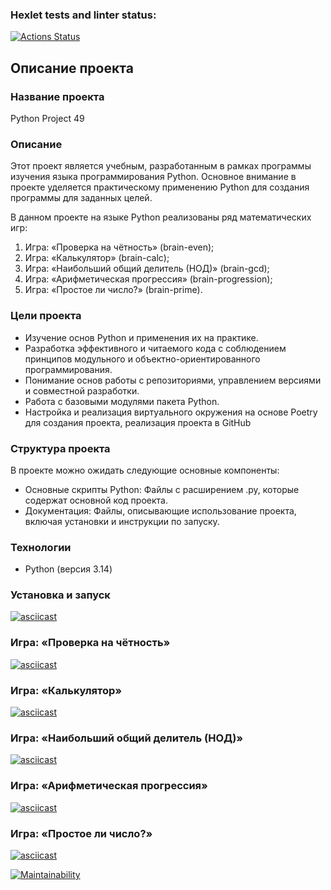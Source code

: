 ### Hexlet tests and linter status:
[![Actions Status](https://github.com/HellMan1721/python-project-49/actions/workflows/hexlet-check.yml/badge.svg)](https://github.com/HellMan1721/python-project-49/actions)

## Описание проекта

### Название проекта
Python Project 49

### Описание
Этот проект является учебным, разработанным в рамках программы изучения языка программирования Python. Основное внимание в проекте уделяется практическому применению Python для создания программы для заданных целей.

В данном проекте на языке Python реализованы ряд математических игр:

1. Игра: «Проверка на чётность» (brain-even);
2. Игра: «Калькулятор» (brain-calc);
3. Игра: «Наибольший общий делитель (НОД)» (brain-gcd);
4. Игра: «Арифметическая прогрессия» (brain-progression);
5. Игра: «Простое ли число?» (brain-prime).

### Цели проекта
- Изучение основ Python и применения их на практике.
- Разработка эффективного и читаемого кода с соблюдением принципов модульного и объектно-ориентированного программирования.
- Понимание основ работы с репозиториями, управлением версиями и совместной разработки.
- Работа с базовыми модулями пакета Python.
- Настройка и реализация виртуального окружения на основе Poetry для создания проекта, реализация проекта в GitHub

### Структура проекта
В проекте можно ожидать следующие основные компоненты:
- Основные скрипты Python: Файлы с расширением .py, которые содержат основной код проекта.
- Документация: Файлы, описывающие использование проекта, включая установки и инструкции по запуску.

### Технологии
- Python (версия 3.14)

### Установка и запуск
[![asciicast](https://asciinema.org/a/DXEBXmj5clCZOIOBpb1E6R2y0.svg)](https://asciinema.org/a/DXEBXmj5clCZOIOBpb1E6R2y0)


### Игра: «Проверка на чётность»
[![asciicast](https://asciinema.org/a/dWYPcdpQ8PKD5MSu74TMCLkkr.svg)](https://asciinema.org/a/dWYPcdpQ8PKD5MSu74TMCLkkr)

### Игра: «Калькулятор»
[![asciicast](https://asciinema.org/a/8hUr9TGnpUbBEtzG1zapPMbbc.svg)](https://asciinema.org/a/8hUr9TGnpUbBEtzG1zapPMbbc)

### Игра: «Наибольший общий делитель (НОД)»
[![asciicast](https://asciinema.org/a/MUN7qRYKV4yiXuvHy4doDNxTj.svg)](https://asciinema.org/a/MUN7qRYKV4yiXuvHy4doDNxTj)

### Игра: «Арифметическая прогрессия»
[![asciicast](https://asciinema.org/a/KWc0vaWHPH5Y4IrSEUebPPZZu.svg)](https://asciinema.org/a/KWc0vaWHPH5Y4IrSEUebPPZZu)

### Игра: «Простое ли число?»
[![asciicast](https://asciinema.org/a/L1hyraQQR2RioE66aC143syjO.svg)](https://asciinema.org/a/L1hyraQQR2RioE66aC143syjO)

[![Maintainability](https://api.codeclimate.com/v1/badges/cb40db3089c07f703d4a/maintainability)](https://codeclimate.com/github/HellMan1721/python-project-49/maintainability)
